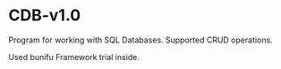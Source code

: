# CDB-v1.0

Program for working with SQL Databases. Supported CRUD operations.

Used bunifu Framework trial inside.
